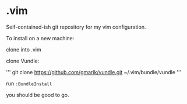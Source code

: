 .vim
====

Self-contained-ish git repository for my vim configuration.

To install on a new machine:

clone into .vim

clone Vundle:

'''
git clone https://github.com/gmarik/vundle.git ~/.vim/bundle/vundle
'''

run `:BundleInstall`

you should be good to go.
